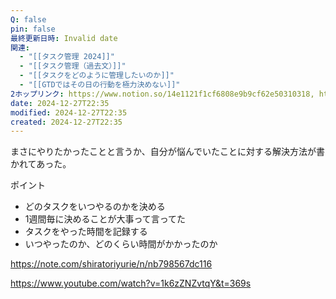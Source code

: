 ```yaml
---
Q: false
pin: false
最終更新日時: Invalid date
関連:
  - "[[タスク管理 2024]]"
  - "[[タスク管理（過去文）]]"
  - "[[タスクをどのように管理したいのか]]"
  - "[[GTDではその日の行動を極力決めない]]"
2ホップリンク: https://www.notion.so/14e1121f1cf6808e9b9cf62e50310318, https://www.notion.so/3056553b21e84163b3e0ad162d924b07, https://www.notion.so/37dc6fa32cfe48cdb6ee6c64ce354faa, https://www.notion.so/82e3613c80b848eba1744b3b46afab38, https://www.notion.so/9a7f1d620a4a491e8f25962f156bf173, https://www.notion.so/a852849e626f4d4c94ecaf6a4d948e52, https://www.notion.so/ada28057937347ad9d67569c826c0d0e, https://www.notion.so/d7e58f47d072438bbfd016e453e04036, https://www.notion.so/d8b22f7c764748359774016505850071,https://www.notion.so/28977054491742dfafd2e2384ad70a66, https://www.notion.so/2d537d7c8e0a43f49f331c492bef06cb, https://www.notion.so/3056553b21e84163b3e0ad162d924b07, https://www.notion.so/37dc6fa32cfe48cdb6ee6c64ce354faa, https://www.notion.so/41422f4a03c24cf2a89d486bcfec9c4c, https://www.notion.so/82e3613c80b848eba1744b3b46afab38, https://www.notion.so/89f7cd78eeb4452f9a5433eb3dfb938e, https://www.notion.so/9a7f1d620a4a491e8f25962f156bf173, https://www.notion.so/a852849e626f4d4c94ecaf6a4d948e52, https://www.notion.so/ada28057937347ad9d67569c826c0d0e, https://www.notion.so/b916c6962c0045b6bea52d8153618b88, https://www.notion.so/cc7b28b1b1a243418417176fa0368377, https://www.notion.so/d7e58f47d072438bbfd016e453e04036, https://www.notion.so/e56fe12eb43448d2b5367dfcc53e046b,https://www.notion.so/14e1121f1cf6808e9b9cf62e50310318, https://www.notion.so/696d76e19f9e4f70aca153c5f572fc95, https://www.notion.so/89f7cd78eeb4452f9a5433eb3dfb938e, https://www.notion.so/a852849e626f4d4c94ecaf6a4d948e52, https://www.notion.so/d7e58f47d072438bbfd016e453e04036, https://www.notion.so/d8b22f7c764748359774016505850071,https://www.notion.so/d7e58f47d072438bbfd016e453e04036, https://www.notion.so/d8b22f7c764748359774016505850071
date: 2024-12-27T22:35
modified: 2024-12-27T22:35
created: 2024-12-27T22:35
---
```

まさにやりたかったことと言うか、自分が悩んでいたことに対する解決方法が書かれてあった。

ポイント

- どのタスクをいつやるのかを決める  
- 1週間毎に決めることが大事って言ってた  
- タスクをやった時間を記録する  
- いつやったのか、どのくらい時間がかかったのか  

https://note.com/shiratoriyurie/n/nb798567dc116

https://www.youtube.com/watch?v=1k6zZNZvtqY&t=369s